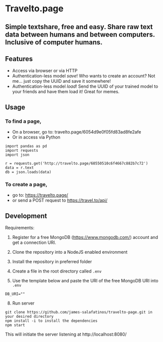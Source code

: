 # Travelto.page

## Simple textshare, free and easy. Share raw text data between humans and between computers. Inclusive of computer humans.


## Features
- Access via browser or via HTTP 
- Authentication-less model *save*! Who wants to create an account? Not me... just copy the UUID and save it somewhere!
- Authentication-less model *load*! Send the UUID of your trained model to your friends and have them load it! Great for memes.

## Usage

### To find a page,

- On a browser, go to: travelto.page/6054d9e0f05fd83ad8fe2afe
- Or in access via Python
```
import pandas as pd 
import requests
import json

r = requests.get('http://travelto.page/60550510c6f4667c882b7c72')
data = r.text
db = json.loads(data)
```

### To create a page,

- go to: https://travelto.page/
- or send a POST request to https://travel.to/api/



## Development
Requirements:
1. Register for a free MongoDB (https://www.mongodb.com/) account and get a connection URI.

3. Clone the repository into a NodeJS enabled environment
4. Install the repository in preferred folder
5. Create a file in the root directory called ```.env```
6. Use the template below and paste the URI of the free MongoDB URI into ```.env```
```
DB_URI=""
```
8. Run server
```
git clone https://github.com/james-salafatinos/travelto-page.git in your desired directory
npm install -i to install the dependencies
npm start
```
This will initiate the server listening at http://localhost:8080/

